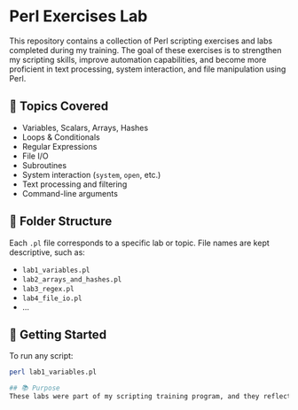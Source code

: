 # Perl Exercises Lab

This repository contains a collection of Perl scripting exercises and labs completed during my training. The goal of these exercises is to strengthen my scripting skills, improve automation capabilities, and become more proficient in text processing, system interaction, and file manipulation using Perl.

## 🔧 Topics Covered

- Variables, Scalars, Arrays, Hashes
- Loops & Conditionals
- Regular Expressions
- File I/O
- Subroutines
- System interaction (`system`, `open`, etc.)
- Text processing and filtering
- Command-line arguments

## 📁 Folder Structure

Each `.pl` file corresponds to a specific lab or topic. File names are kept descriptive, such as:

- `lab1_variables.pl`
- `lab2_arrays_and_hashes.pl`
- `lab3_regex.pl`
- `lab4_file_io.pl`
- ...

## 🚀 Getting Started

To run any script:

```bash
perl lab1_variables.pl

## 📚 Purpose
These labs were part of my scripting training program, and they reflect my learning journey. Though the exercises are educational in nature, they demonstrate practical scripting knowledge, which I can apply in automation, DevOps, or data processing contexts.

